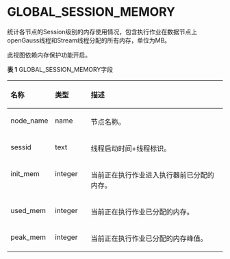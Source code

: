 # GLOBAL\_SESSION\_MEMORY<a name="ZH-CN_TOPIC_0289900827"></a>

统计各节点的Session级别的内存使用情况，包含执行作业在数据节点上openGauss线程和Stream线程分配的所有内存，单位为MB。

此视图依赖内存保护功能开启。

**表 1**  GLOBAL\_SESSION\_MEMORY字段

<a name="zh-cn_topic_0283136735_zh-cn_topic_0237122634_table1751318181249"></a>
<table><thead align="left"><tr id="zh-cn_topic_0283136735_zh-cn_topic_0237122634_row75853187240"><th class="cellrowborder" valign="top" width="17.27%" id="mcps1.2.4.1.1"><p id="zh-cn_topic_0283136735_zh-cn_topic_0237122634_p2585161812412"><a name="zh-cn_topic_0283136735_zh-cn_topic_0237122634_p2585161812412"></a><a name="zh-cn_topic_0283136735_zh-cn_topic_0237122634_p2585161812412"></a><strong id="zh-cn_topic_0283136735_zh-cn_topic_0237122634_b1658518186241"><a name="zh-cn_topic_0283136735_zh-cn_topic_0237122634_b1658518186241"></a><a name="zh-cn_topic_0283136735_zh-cn_topic_0237122634_b1658518186241"></a>名称</strong></p>
</th>
<th class="cellrowborder" valign="top" width="16.8%" id="mcps1.2.4.1.2"><p id="zh-cn_topic_0283136735_zh-cn_topic_0237122634_p658591832420"><a name="zh-cn_topic_0283136735_zh-cn_topic_0237122634_p658591832420"></a><a name="zh-cn_topic_0283136735_zh-cn_topic_0237122634_p658591832420"></a><strong id="zh-cn_topic_0283136735_zh-cn_topic_0237122634_b1958571832416"><a name="zh-cn_topic_0283136735_zh-cn_topic_0237122634_b1958571832416"></a><a name="zh-cn_topic_0283136735_zh-cn_topic_0237122634_b1958571832416"></a>类型</strong></p>
</th>
<th class="cellrowborder" valign="top" width="65.93%" id="mcps1.2.4.1.3"><p id="zh-cn_topic_0283136735_zh-cn_topic_0237122634_p165861918112411"><a name="zh-cn_topic_0283136735_zh-cn_topic_0237122634_p165861918112411"></a><a name="zh-cn_topic_0283136735_zh-cn_topic_0237122634_p165861918112411"></a><strong id="zh-cn_topic_0283136735_zh-cn_topic_0237122634_b1258651810247"><a name="zh-cn_topic_0283136735_zh-cn_topic_0237122634_b1258651810247"></a><a name="zh-cn_topic_0283136735_zh-cn_topic_0237122634_b1258651810247"></a>描述</strong></p>
</th>
</tr>
</thead>
<tbody><tr id="zh-cn_topic_0283136735_zh-cn_topic_0237122634_row1458631811245"><td class="cellrowborder" valign="top" width="17.27%" headers="mcps1.2.4.1.1 "><p id="zh-cn_topic_0283136735_zh-cn_topic_0237122634_p05861718122413"><a name="zh-cn_topic_0283136735_zh-cn_topic_0237122634_p05861718122413"></a><a name="zh-cn_topic_0283136735_zh-cn_topic_0237122634_p05861718122413"></a>node_name</p>
</td>
<td class="cellrowborder" valign="top" width="16.8%" headers="mcps1.2.4.1.2 "><p id="zh-cn_topic_0283136735_zh-cn_topic_0237122634_p20586318122411"><a name="zh-cn_topic_0283136735_zh-cn_topic_0237122634_p20586318122411"></a><a name="zh-cn_topic_0283136735_zh-cn_topic_0237122634_p20586318122411"></a>name</p>
</td>
<td class="cellrowborder" valign="top" width="65.93%" headers="mcps1.2.4.1.3 "><p id="zh-cn_topic_0283136735_zh-cn_topic_0237122634_p35861818162410"><a name="zh-cn_topic_0283136735_zh-cn_topic_0237122634_p35861818162410"></a><a name="zh-cn_topic_0283136735_zh-cn_topic_0237122634_p35861818162410"></a>节点名称。</p>
</td>
</tr>
<tr id="zh-cn_topic_0283136735_zh-cn_topic_0237122634_row3586141811244"><td class="cellrowborder" valign="top" width="17.27%" headers="mcps1.2.4.1.1 "><p id="zh-cn_topic_0283136735_zh-cn_topic_0237122634_p1158610180245"><a name="zh-cn_topic_0283136735_zh-cn_topic_0237122634_p1158610180245"></a><a name="zh-cn_topic_0283136735_zh-cn_topic_0237122634_p1158610180245"></a>sessid</p>
</td>
<td class="cellrowborder" valign="top" width="16.8%" headers="mcps1.2.4.1.2 "><p id="zh-cn_topic_0283136735_zh-cn_topic_0237122634_p458611852416"><a name="zh-cn_topic_0283136735_zh-cn_topic_0237122634_p458611852416"></a><a name="zh-cn_topic_0283136735_zh-cn_topic_0237122634_p458611852416"></a>text</p>
</td>
<td class="cellrowborder" valign="top" width="65.93%" headers="mcps1.2.4.1.3 "><p id="zh-cn_topic_0283136735_zh-cn_topic_0237122634_p55861318162410"><a name="zh-cn_topic_0283136735_zh-cn_topic_0237122634_p55861318162410"></a><a name="zh-cn_topic_0283136735_zh-cn_topic_0237122634_p55861318162410"></a>线程启动时间+线程标识。</p>
</td>
</tr>
<tr id="zh-cn_topic_0283136735_zh-cn_topic_0237122634_row12587181810242"><td class="cellrowborder" valign="top" width="17.27%" headers="mcps1.2.4.1.1 "><p id="zh-cn_topic_0283136735_zh-cn_topic_0237122634_p0587181882419"><a name="zh-cn_topic_0283136735_zh-cn_topic_0237122634_p0587181882419"></a><a name="zh-cn_topic_0283136735_zh-cn_topic_0237122634_p0587181882419"></a>init_mem</p>
</td>
<td class="cellrowborder" valign="top" width="16.8%" headers="mcps1.2.4.1.2 "><p id="zh-cn_topic_0283136735_zh-cn_topic_0237122634_p758771892415"><a name="zh-cn_topic_0283136735_zh-cn_topic_0237122634_p758771892415"></a><a name="zh-cn_topic_0283136735_zh-cn_topic_0237122634_p758771892415"></a>integer</p>
</td>
<td class="cellrowborder" valign="top" width="65.93%" headers="mcps1.2.4.1.3 "><p id="zh-cn_topic_0283136735_zh-cn_topic_0237122634_p1058791810248"><a name="zh-cn_topic_0283136735_zh-cn_topic_0237122634_p1058791810248"></a><a name="zh-cn_topic_0283136735_zh-cn_topic_0237122634_p1058791810248"></a>当前正在执行作业进入执行器前已分配的内存。</p>
</td>
</tr>
<tr id="zh-cn_topic_0283136735_zh-cn_topic_0237122634_row125871418102415"><td class="cellrowborder" valign="top" width="17.27%" headers="mcps1.2.4.1.1 "><p id="zh-cn_topic_0283136735_zh-cn_topic_0237122634_p2587111820245"><a name="zh-cn_topic_0283136735_zh-cn_topic_0237122634_p2587111820245"></a><a name="zh-cn_topic_0283136735_zh-cn_topic_0237122634_p2587111820245"></a>used_mem</p>
</td>
<td class="cellrowborder" valign="top" width="16.8%" headers="mcps1.2.4.1.2 "><p id="zh-cn_topic_0283136735_zh-cn_topic_0237122634_p195871618152419"><a name="zh-cn_topic_0283136735_zh-cn_topic_0237122634_p195871618152419"></a><a name="zh-cn_topic_0283136735_zh-cn_topic_0237122634_p195871618152419"></a>integer</p>
</td>
<td class="cellrowborder" valign="top" width="65.93%" headers="mcps1.2.4.1.3 "><p id="zh-cn_topic_0283136735_zh-cn_topic_0237122634_p1158741819241"><a name="zh-cn_topic_0283136735_zh-cn_topic_0237122634_p1158741819241"></a><a name="zh-cn_topic_0283136735_zh-cn_topic_0237122634_p1158741819241"></a>当前正在执行作业已分配的内存。</p>
</td>
</tr>
<tr id="zh-cn_topic_0283136735_zh-cn_topic_0237122634_row125871518202415"><td class="cellrowborder" valign="top" width="17.27%" headers="mcps1.2.4.1.1 "><p id="zh-cn_topic_0283136735_zh-cn_topic_0237122634_p18588191818240"><a name="zh-cn_topic_0283136735_zh-cn_topic_0237122634_p18588191818240"></a><a name="zh-cn_topic_0283136735_zh-cn_topic_0237122634_p18588191818240"></a>peak_mem</p>
</td>
<td class="cellrowborder" valign="top" width="16.8%" headers="mcps1.2.4.1.2 "><p id="zh-cn_topic_0283136735_zh-cn_topic_0237122634_p145889184242"><a name="zh-cn_topic_0283136735_zh-cn_topic_0237122634_p145889184242"></a><a name="zh-cn_topic_0283136735_zh-cn_topic_0237122634_p145889184242"></a>integer</p>
</td>
<td class="cellrowborder" valign="top" width="65.93%" headers="mcps1.2.4.1.3 "><p id="zh-cn_topic_0283136735_zh-cn_topic_0237122634_p158821814245"><a name="zh-cn_topic_0283136735_zh-cn_topic_0237122634_p158821814245"></a><a name="zh-cn_topic_0283136735_zh-cn_topic_0237122634_p158821814245"></a>当前正在执行作业已分配的内存峰值。</p>
</td>
</tr>
</tbody>
</table>

